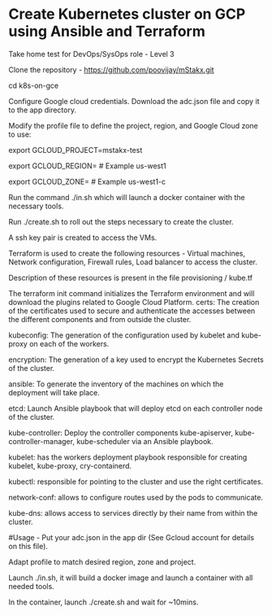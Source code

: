 # Create Kubernetes cluster on GCP using Ansible and Terraform
Take home test for DevOps/SysOps role - Level 3


Clone the repository - https://github.com/poovijay/mStakx.git

cd k8s-on-gce


Configure Google cloud credentials. Download the adc.json file and copy it to the app directory.



Modify the profile file to define the project, region, and Google Cloud zone to use:

export GCLOUD_PROJECT=mstakx-test

export GCLOUD_REGION= # Example us-west1

export GCLOUD_ZONE= # Example us-west1-c




Run the command ./in.sh which will launch a docker container with the necessary tools.


Run ./create.sh to roll out the steps necessary to create the cluster.


A ssh key pair is created to access the VMs.


Terraform is used to create the following resources - Virtual machines, Network configuration, Firewall rules, Load balancer to access the cluster.


Description of these resources is present in the file provisioning / kube.tf


The terraform init command initializes the Terraform environment and will download the plugins related to Google Cloud Platform.
certs: The creation of the certificates used to secure and authenticate the accesses between the different components and from outside the cluster.


kubeconfig: The generation of the configuration used by kubelet and kube-proxy on each of the workers.


encryption:  The generation of a key used to encrypt the Kubernetes Secrets of the cluster.


ansible: To generate the inventory of the machines on which the deployment will take place.


etcd: Launch Ansible playbook that will deploy etcd on each controller node of the cluster.


kube-controller: Deploy the controller components kube-apiserver, kube-controller-manager, kube-scheduler via an Ansible playbook.


kubelet: has the workers deployment playbook responsible for creating kubelet, kube-proxy, cry-containerd.


kubectl: responsible for pointing to the cluster and use the right certificates.


network-conf: allows to configure routes used by the pods to communicate.


kube-dns: allows access to services directly by their name from within the cluster.





#Usage -
Put your adc.json in the app dir (See Gcloud account for details on this file).

Adapt profile to match desired region, zone and project.

Launch ./in.sh, it will build a docker image and launch a container with all needed tools.

In the container, launch ./create.sh and wait for ~10mins.
